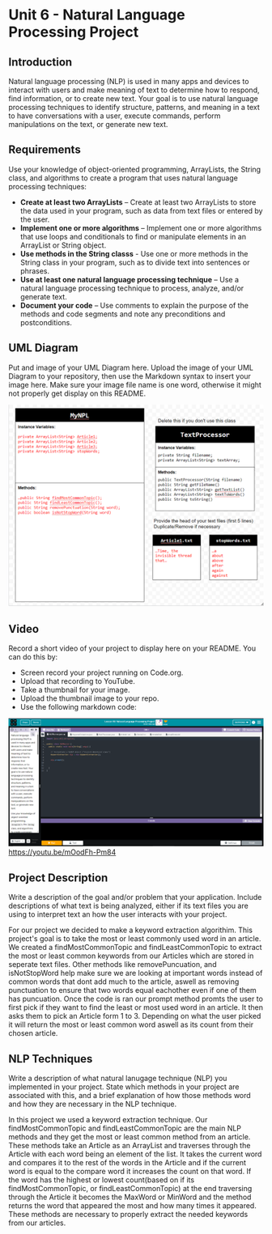 # Unit 6 - Natural Language Processing Project

## Introduction

Natural language processing (NLP) is used in many apps and devices to interact with users and make meaning of text to determine how to respond, find information, or to create new text. Your goal is to use natural language processing techniques to identify structure, patterns, and meaning in a text to have conversations with a user, execute commands, perform manipulations on the text, or generate new text.

## Requirements

Use your knowledge of object-oriented programming, ArrayLists, the String class, and algorithms to create a program that uses natural language processing techniques:

- **Create at least two ArrayLists** – Create at least two ArrayLists to store the data used in your program, such as data from text files or entered by the user.
- **Implement one or more algorithms** – Implement one or more algorithms that use loops and conditionals to find or manipulate elements in an ArrayList or String object.
- **Use methods in the String classs** - Use one or more methods in the String class in your program, such as to divide text into sentences or phrases.
- **Use at least one natural language processing technique** – Use a natural language processing technique to process, analyze, and/or generate text.
- **Document your code** – Use comments to explain the purpose of the methods and code segments and note any preconditions and postconditions.

## UML Diagram

Put and image of your UML Diagram here. Upload the image of your UML Diagram to your repository, then use the Markdown syntax to insert your image here. Make sure your image file name is one word, otherwise it might not properly get display on this README.

![My Uml Diagram](image.png)

## Video

Record a short video of your project to display here on your README. You can do this by:

- Screen record your project running on Code.org.
- Upload that recording to YouTube.
- Take a thumbnail for your image.
- Upload the thumbnail image to your repo.
- Use the following markdown code:

 ![Thumbnail for my Project](image-1.png) https://youtu.be/mOodFh-Pm84 

## Project Description

Write a description of the goal and/or problem that your application. Include descriptions of what text is being analyzed, either if its text files you are using to interpret text an how the user interacts with your project.

For our project we decided to make a keyword extraction algorithim. This project's goal is to take the most or least commonly used word in an article. We created a findMostCommonTopic and findLeastCommonTopic to extract the most or least common keywords from our Articles which are stored in seperate text files. Other methods like removePuncuation, and isNotStopWord help make sure we are looking at important words instead of common words that dont add much to the article, aswell as removing punctuation to ensure that two words equal eachother even if one of them has puncuation. Once the code is ran our prompt method promts the user to first pick if they want to find the least or most used word in an article. It then asks them to pick an Article form 1 to 3. Depending on what the user picked it will return the most or least common word aswell as its count from their chosen article.
## NLP Techniques

Write a description of what natural lanugage technique (NLP) you implemented in your project. State which methods in your project are associated with this, and a brief explanation of how those methods word and how they are necessary in the NLP technique. 

In this project we used a keyword extraction technique. Our findMostCommonTopic and findLeastCommonTopic are the main NLP methods and they get the most or least common method from an article. These methods take an Article as an ArrayList and traverses through the Article with each word being an element of the list. It takes the current word and compares it to the rest of the words in the Article and if the current word is equal to the compare word it increases the count on that word. If the word has the highest or lowest count(based on if its findMostCommonTopic, or findLeastCommonTopic) at the end traversing through the Article it becomes the MaxWord or MinWord and the method returns the word that appeared the most and how many times it appeared. These methods are necessary to properly extract the needed keywords from our articles.